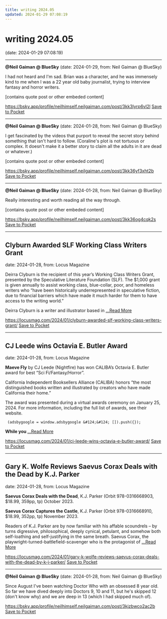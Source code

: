 ```yaml
---
title: writing 2024.05
updated: 2024-01-29 07:08:19
---
```


# writing 2024.05

(date: 2024-01-29 07:08:19)

---

**@Neil Gaiman @ BlueSky** (date: 2024-01-29, from: Neil Gaiman @ BlueSky)

I had not heard and I'm sad. Brian was a character, and he was immensely kind to me when I was a 22 year old baby journalist, trying to interview fantasy and horror writers.

[contains quote post or other embeded content]

<span class="feed-item-link">
<a href="https://bsky.app/profile/neilhimself.neilgaiman.com/post/3kk3lyrp6vl2l">https://bsky.app/profile/neilhimself.neilgaiman.com/post/3kk3lyrp6vl2l</a> <a href="https://getpocket.com/save" class="pocket-btn" data-lang="en" data-save-url="https://bsky.app/profile/neilhimself.neilgaiman.com/post/3kk3lyrp6vl2l">Save to Pocket</a>
</span>

---

**@Neil Gaiman @ BlueSky** (date: 2024-01-28, from: Neil Gaiman @ BlueSky)

I get fascinated by the videos that purport to reveal the secret story behind something that isn't hard to follow. (Coraline's plot is not tortuous or complex. It doesn't make it a better story to claim all the adults in it are dead or whatever.)

[contains quote post or other embeded content]

<span class="feed-item-link">
<a href="https://bsky.app/profile/neilhimself.neilgaiman.com/post/3kk36yf3xht2b">https://bsky.app/profile/neilhimself.neilgaiman.com/post/3kk36yf3xht2b</a> <a href="https://getpocket.com/save" class="pocket-btn" data-lang="en" data-save-url="https://bsky.app/profile/neilhimself.neilgaiman.com/post/3kk36yf3xht2b">Save to Pocket</a>
</span>

---

**@Neil Gaiman @ BlueSky** (date: 2024-01-28, from: Neil Gaiman @ BlueSky)

Really interesting and worth reading all the way through.

[contains quote post or other embeded content]

<span class="feed-item-link">
<a href="https://bsky.app/profile/neilhimself.neilgaiman.com/post/3kk36og4cqk2s">https://bsky.app/profile/neilhimself.neilgaiman.com/post/3kk36og4cqk2s</a> <a href="https://getpocket.com/save" class="pocket-btn" data-lang="en" data-save-url="https://bsky.app/profile/neilhimself.neilgaiman.com/post/3kk36og4cqk2s">Save to Pocket</a>
</span>

---

## Clyburn Awarded SLF Working Class Writers Grant

date: 2024-01-28, from: Locus Magazine

<p>Deirra Clyburn is the recipient of this year&#8217;s Working Class Writers Grant, presented by the Speculative Literature Foundation (SLF). The $1,000 grant is given annually to assist working class, blue-collar, poor, and homeless writers who &#8220;have been historically underrepresented in speculative fiction, due to financial barriers which have made it much harder for them to have access to the writing world.&#8221;</p>
<p>Deirra Clyburn is a writer and illustrator based in  <a href="https://locusmag.com/2024/01/clyburn-awarded-slf-working-class-writers-grant/" class="read-more">...Read More </a></p>

<span class="feed-item-link">
<a href="https://locusmag.com/2024/01/clyburn-awarded-slf-working-class-writers-grant/">https://locusmag.com/2024/01/clyburn-awarded-slf-working-class-writers-grant/</a> <a href="https://getpocket.com/save" class="pocket-btn" data-lang="en" data-save-url="https://locusmag.com/2024/01/clyburn-awarded-slf-working-class-writers-grant/">Save to Pocket</a>
</span>

---

## CJ Leede wins Octavia E. Butler Award

date: 2024-01-28, from: Locus Magazine

<p><strong>Maeve Fly</strong> by CJ Leede (Nightfire) has won CALIBA&#8217;s Octavia E. Butler award for best &#8220;Sci Fi/Fantasy/Horror&#8221;.</p>
<p>California Independent Booksellers Alliance (CALIBA) honors &#8220;the most distinguished books written and illustrated by creators who have made California their home.”</p>
<p>The award was presented during a virtual awards ceremony on January 25, 2024. For more information, including the full list of awards, see their website.</p>

<p>


     (adsbygoogle = window.adsbygoogle &#124;&#124; []).push({});
</p>
<p><strong>While you </strong> <a href="https://locusmag.com/2024/01/cj-leede-wins-octavia-e-butler-award/" class="read-more">...Read More </a></p>

<span class="feed-item-link">
<a href="https://locusmag.com/2024/01/cj-leede-wins-octavia-e-butler-award/">https://locusmag.com/2024/01/cj-leede-wins-octavia-e-butler-award/</a> <a href="https://getpocket.com/save" class="pocket-btn" data-lang="en" data-save-url="https://locusmag.com/2024/01/cj-leede-wins-octavia-e-butler-award/">Save to Pocket</a>
</span>

---

## Gary K. Wolfe Reviews Saevus Corax Deals with the Dead by K.J. Parker

date: 2024-01-28, from: Locus Magazine

<p><strong>Saevus Corax Deals with the Dead</strong>, K.J. Parker (Orbit 978-0316668903, $18.99, 359pp, tp) Oc­tober 2023.</p>
<p><strong>Saevus Corax Captures the Castle</strong>, K.J. Parker (Orbit 978-0316668910, $18.99, 352pp, tp) No­vember 2023.</p>
<p>Readers of K.J. Parker are by now familiar with his affable scoundrels – by turns digressive, philo­sophical, deeply cynical, petulant, and somehow both self-loathing and self-justifying in the same breath. Saevus Corax, the playwright-turned-battlefield-scavenger who is the protagonist of  <a href="https://locusmag.com/2024/01/gary-k-wolfe-reviews-saevus-corax-deals-with-the-dead-by-k-j-parker/" class="read-more">...Read More </a></p>

<span class="feed-item-link">
<a href="https://locusmag.com/2024/01/gary-k-wolfe-reviews-saevus-corax-deals-with-the-dead-by-k-j-parker/">https://locusmag.com/2024/01/gary-k-wolfe-reviews-saevus-corax-deals-with-the-dead-by-k-j-parker/</a> <a href="https://getpocket.com/save" class="pocket-btn" data-lang="en" data-save-url="https://locusmag.com/2024/01/gary-k-wolfe-reviews-saevus-corax-deals-with-the-dead-by-k-j-parker/">Save to Pocket</a>
</span>

---

**@Neil Gaiman @ BlueSky** (date: 2024-01-28, from: Neil Gaiman @ BlueSky)

Since August I've been watching Doctor Who with an obsessed 8 year old. So far we have dived deeply into Doctors 9, 10 and 11, but he's skipped 12 (don't know why) and we are deep in 13 (which I had skipped much of).

<span class="feed-item-link">
<a href="https://bsky.app/profile/neilhimself.neilgaiman.com/post/3kjzbwco2ac2b">https://bsky.app/profile/neilhimself.neilgaiman.com/post/3kjzbwco2ac2b</a> <a href="https://getpocket.com/save" class="pocket-btn" data-lang="en" data-save-url="https://bsky.app/profile/neilhimself.neilgaiman.com/post/3kjzbwco2ac2b">Save to Pocket</a>
</span>



<script type="text/javascript">!function(d,i){if(!d.getElementById(i)){var j=d.createElement("script");j.id=i;j.src="https://widgets.getpocket.com/v1/j/btn.js?v=1";var w=d.getElementById(i);d.body.appendChild(j);}}(document,"pocket-btn-js");</script>

